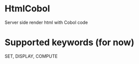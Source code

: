 # HtmlCobol
Server side render html with Cobol code

# Supported keywords (for now)
SET, DISPLAY, COMPUTE
